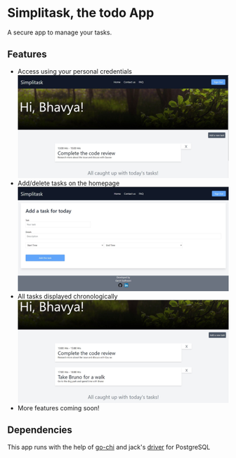 # Simplitask, the todo App
A secure app to manage your tasks.

## Features
- Access using your personal credentials
    ![homepage](https://raw.githubusercontent.com/GarvitSadhwani/todoApp/main/templates/home.JPG)
- Add/delete tasks on the homepage
    ![homepage](https://raw.githubusercontent.com/GarvitSadhwani/todoApp/main/templates/addtask.JPG)
- All tasks displayed chronologically
    ![homepage](https://raw.githubusercontent.com/GarvitSadhwani/todoApp/main/templates/tasks.JPG)
- More features coming soon!

## Dependencies
This app runs with the help of [go-chi](https://github.com/go-chi) and jack's [driver](https://github.com/jackc/pgx) for PostgreSQL

